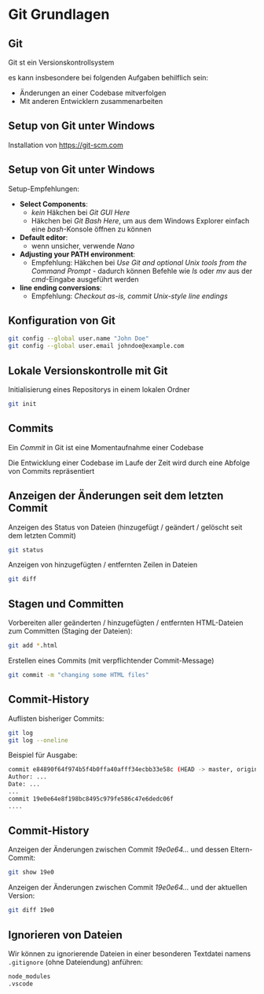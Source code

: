 # Git Grundlagen

## Git

Git st ein Versionskontrollsystem

es kann insbesondere bei folgenden Aufgaben behilflich sein:

- Änderungen an einer Codebase mitverfolgen
- Mit anderen Entwicklern zusammenarbeiten

## Setup von Git unter Windows

Installation von <https://git-scm.com>

## Setup von Git unter Windows

Setup-Empfehlungen:

- **Select Components**:
  - _kein_ Häkchen bei _Git GUI Here_
  - Häkchen bei _Git Bash Here_, um aus dem Windows Explorer einfach eine _bash_-Konsole öffnen zu können
- **Default editor**:
  - wenn unsicher, verwende _Nano_
- **Adjusting your PATH environment**:
  - Empfehlung: Häkchen bei _Use Git and optional Unix tools from the Command Prompt_ - dadurch können Befehle wie _ls_ oder _mv_ aus der _cmd_-Eingabe ausgeführt werden
- **line ending conversions**:
  - Empfehlung: _Checkout as-is, commit Unix-style line endings_

## Konfiguration von Git

```bash
git config --global user.name "John Doe"
git config --global user.email johndoe@example.com
```

## Lokale Versionskontrolle mit Git

Initialisierung eines Repositorys in einem lokalen Ordner

```bash
git init
```

## Commits

Ein _Commit_ in Git ist eine Momentaufnahme einer Codebase

Die Entwicklung einer Codebase im Laufe der Zeit wird durch eine Abfolge von Commits repräsentiert

## Anzeigen der Änderungen seit dem letzten Commit

Anzeigen des Status von Dateien (hinzugefügt / geändert / gelöscht seit dem letzten Commit)

```bash
git status
```

Anzeigen von hinzugefügten / entfernten Zeilen in Dateien

```bash
git diff
```

## Stagen und Committen

Vorbereiten aller geänderten / hinzugefügten / entfernten HTML-Dateien zum Committen (Staging der Dateien):

```bash
git add *.html
```

Erstellen eines Commits (mit verpflichtender Commit-Message)

```bash
git commit -m "changing some HTML files"
```

## Commit-History

Auflisten bisheriger Commits:

```bash
git log
git log --oneline
```

Beispiel für Ausgabe:

```bash
commit e84890f64f974b5f4b0ffa40afff34ecbb33e58c (HEAD -> master, origin/master, origin/HEAD)
Author: ...
Date: ...
...
commit 19e0e64e8f198bc8495c979fe586c47e6dedc06f
....
```

## Commit-History

Anzeigen der Änderungen zwischen Commit _19e0e64..._ und dessen Eltern-Commit:

```bash
git show 19e0
```

Anzeigen der Änderungen zwischen Commit _19e0e64..._ und der aktuellen Version:

```bash
git diff 19e0
```

## Ignorieren von Dateien

Wir können zu ignorierende Dateien in einer besonderen Textdatei namens `.gitignore` (ohne Dateiendung) anführen:

```txt
node_modules
.vscode
```
